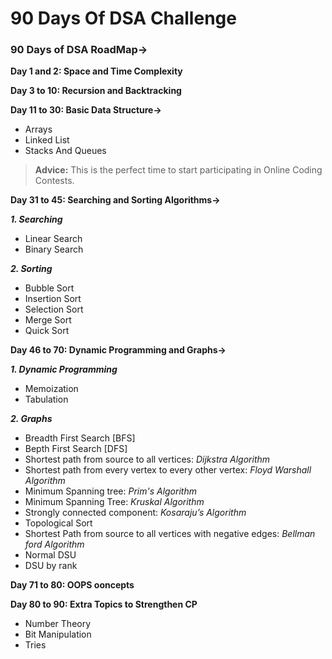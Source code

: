 # 90 Days Of DSA Challenge
### 90 Days of DSA RoadMap->
**Day 1 and 2: Space and Time Complexity**  

**Day 3 to 10: Recursion and Backtracking**  

**Day 11 to 30: Basic Data Structure->**
<ul>  
  <li>Arrays</li>
  <li>Linked List</li>
  <li>Stacks And Queues</li>
</ul>   

> **Advice:** This is the perfect time to start participating in Online Coding Contests. <br>

**Day 31 to 45: Searching and Sorting Algorithms->**   

***1. Searching***
<ul>
  <li>Linear Search</li>
  <li>Binary Search</li>
  </ul>
  
***2. Sorting***
<ul>
  <li>Bubble Sort</li>
  <li>Insertion Sort</li>
  <li>Selection Sort</li>
  <li>Merge Sort</li>
  <li>Quick Sort</li>
</ul>
  
**Day 46 to 70: Dynamic Programming and Graphs->**   

***1. Dynamic Programming***
<ul>
  <li>Memoization</li>
  <li>Tabulation</li>
  </ul>
  
***2. Graphs***
<ul>
  <li>Breadth First Search [BFS]</li>  
  <li>Bepth First Search [DFS]</li> 
  <li>Shortest path from source to all vertices: <i>Dijkstra Algorithm</i></li> 
  <li>Shortest path from every vertex to every other vertex: <i>Floyd Warshall Algorithm</i></li> 
  <li>Minimum Spanning tree: <i>Prim's Algorithm</i></li>
  <li>Minimum Spanning Tree: <i>Kruskal Algorithm</i></li>  
  <li>Strongly connected component: <i>Kosaraju’s Algorithm</i> </li>
  <li>Topological Sort</li>  
  <li>Shortest Path from source to all vertices with negative edges: <i>Bellman ford Algorithm</i></li>   
  <li>Normal DSU</li>   
  <li>DSU by rank</li>
</ul>

**Day 71 to 80: OOPS ooncepts**   

**Day 80 to 90: Extra Topics to Strengthen CP**  
<ul>  
  <li>Number Theory</li>
  <li>Bit Manipulation<//li>
  <li>Tries</li>
</ul>   
